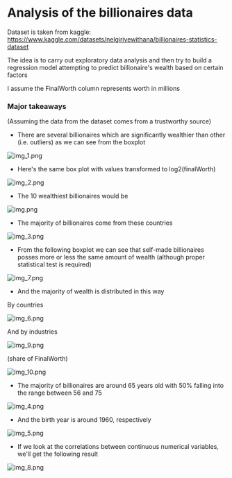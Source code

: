 # Analysis of the billionaires data 

Dataset is taken from kaggle: https://www.kaggle.com/datasets/nelgiriyewithana/billionaires-statistics-dataset

The idea is to carry out exploratory data analysis and then try to build a regression model attempting to predict
billionaire's wealth based on certain factors 

I assume the FinalWorth column represents worth in millions 

### Major takeaways

(Assuming the data from the dataset comes from a trustworthy source)

* There are several billionaires which are significantly wealthier than other (i.e. outliers) as we can see from the
boxplot

![img_1.png](img_1.png)

* Here's the same box plot with values transformed to log2(finalWorth)

![img_2.png](img_2.png)

* The 10 wealthiest billionaires would be

![img.png](img.png)

* The majority of billionaires come from these countries

![img_3.png](img_3.png)

* From the following boxplot we can see that self-made billionaires posses more 
or less the same amount of wealth (although proper statistical test is required)

![img_7.png](img_7.png)

* And the majority of wealth is distributed in this way

By countries

![img_6.png](img_6.png)

And by industries

![img_9.png](img_9.png)

(share of FinalWorth)

![img_10.png](img_10.png)

* The majority of billionaires are around 65 years old with 50% falling
into the range between 56 and 75

![img_4.png](img_4.png)

* And the birth year is around 1960, respectively

![img_5.png](img_5.png)

* If we look at the correlations between continuous numerical variables, we'll get the following result

![img_8.png](img_8.png)